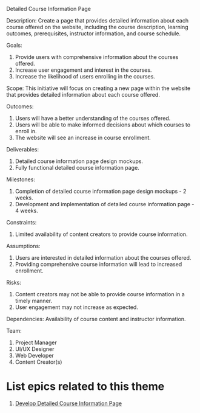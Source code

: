 Detailed Course Information Page

Description:
Create a page that provides detailed information about each course offered on the website, including the course description, learning outcomes, prerequisites, instructor information, and course schedule.

Goals:
1. Provide users with comprehensive information about the courses offered.
2. Increase user engagement and interest in the courses.
3. Increase the likelihood of users enrolling in the courses.

Scope: 
This initiative will focus on creating a new page within the website that provides detailed information about each course offered.

Outcomes:
1. Users will have a better understanding of the courses offered.
2. Users will be able to make informed decisions about which courses to enroll in.
3. The website will see an increase in course enrollment.

Deliverables:
1. Detailed course information page design mockups.
2. Fully functional detailed course information page.

Milestones:
1. Completion of detailed course information page design mockups - 2 weeks.
2. Development and implementation of detailed course information page - 4 weeks.

Constraints:
1. Limited availability of content creators to provide course information.

Assumptions:
1. Users are interested in detailed information about the courses offered.
2. Providing comprehensive course information will lead to increased enrollment.

Risks:
1. Content creators may not be able to provide course information in a timely manner.
2. User engagement may not increase as expected.

Dependencies: 
Availability of course content and instructor information.

Team:
1. Project Manager
2. UI/UX Designer
3. Web Developer
4. Content Creator(s)

# List epics related to this theme
1. [Develop Detailed Course Information Page](https://github.com/rishabhpatel8299/mywebclass-agile-docs/blob/main/documentation/templates/theme/initiatives/epics/epic_2.md)